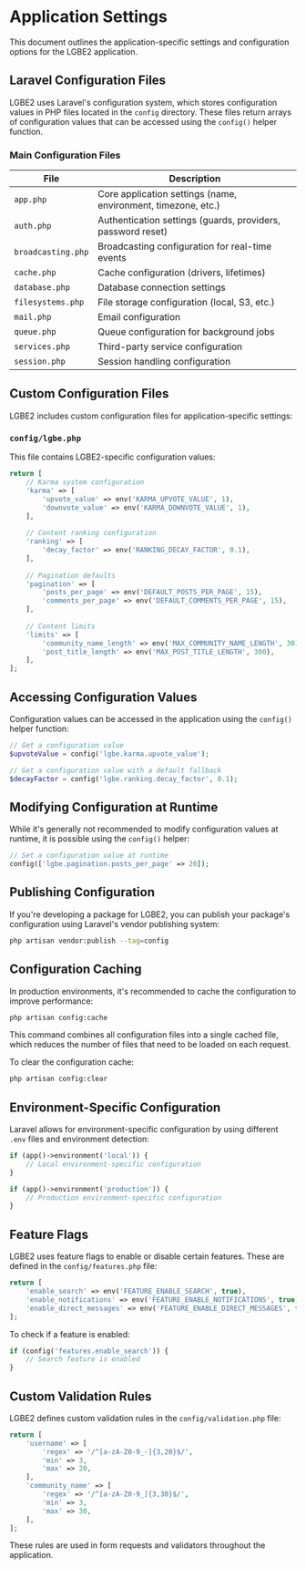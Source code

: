 # Application Settings

This document outlines the application-specific settings and configuration options for the LGBE2 application.

## Laravel Configuration Files

LGBE2 uses Laravel's configuration system, which stores configuration values in PHP files located in the `config` directory. These files return arrays of configuration values that can be accessed using the `config()` helper function.

### Main Configuration Files

| File | Description |
|------|-------------|
| `app.php` | Core application settings (name, environment, timezone, etc.) |
| `auth.php` | Authentication settings (guards, providers, password reset) |
| `broadcasting.php` | Broadcasting configuration for real-time events |
| `cache.php` | Cache configuration (drivers, lifetimes) |
| `database.php` | Database connection settings |
| `filesystems.php` | File storage configuration (local, S3, etc.) |
| `mail.php` | Email configuration |
| `queue.php` | Queue configuration for background jobs |
| `services.php` | Third-party service configuration |
| `session.php` | Session handling configuration |

## Custom Configuration Files

LGBE2 includes custom configuration files for application-specific settings:

### `config/lgbe.php`

This file contains LGBE2-specific configuration values:

```php
return [
    // Karma system configuration
    'karma' => [
        'upvote_value' => env('KARMA_UPVOTE_VALUE', 1),
        'downvote_value' => env('KARMA_DOWNVOTE_VALUE', 1),
    ],
    
    // Content ranking configuration
    'ranking' => [
        'decay_factor' => env('RANKING_DECAY_FACTOR', 0.1),
    ],
    
    // Pagination defaults
    'pagination' => [
        'posts_per_page' => env('DEFAULT_POSTS_PER_PAGE', 15),
        'comments_per_page' => env('DEFAULT_COMMENTS_PER_PAGE', 15),
    ],
    
    // Content limits
    'limits' => [
        'community_name_length' => env('MAX_COMMUNITY_NAME_LENGTH', 30),
        'post_title_length' => env('MAX_POST_TITLE_LENGTH', 300),
    ],
];
```

## Accessing Configuration Values

Configuration values can be accessed in the application using the `config()` helper function:

```php
// Get a configuration value
$upvoteValue = config('lgbe.karma.upvote_value');

// Get a configuration value with a default fallback
$decayFactor = config('lgbe.ranking.decay_factor', 0.1);
```

## Modifying Configuration at Runtime

While it's generally not recommended to modify configuration values at runtime, it is possible using the `config()` helper:

```php
// Set a configuration value at runtime
config(['lgbe.pagination.posts_per_page' => 20]);
```

## Publishing Configuration

If you're developing a package for LGBE2, you can publish your package's configuration using Laravel's vendor publishing system:

```bash
php artisan vendor:publish --tag=config
```

## Configuration Caching

In production environments, it's recommended to cache the configuration to improve performance:

```bash
php artisan config:cache
```

This command combines all configuration files into a single cached file, which reduces the number of files that need to be loaded on each request.

To clear the configuration cache:

```bash
php artisan config:clear
```

## Environment-Specific Configuration

Laravel allows for environment-specific configuration by using different `.env` files and environment detection:

```php
if (app()->environment('local')) {
    // Local environment-specific configuration
}

if (app()->environment('production')) {
    // Production environment-specific configuration
}
```

## Feature Flags

LGBE2 uses feature flags to enable or disable certain features. These are defined in the `config/features.php` file:

```php
return [
    'enable_search' => env('FEATURE_ENABLE_SEARCH', true),
    'enable_notifications' => env('FEATURE_ENABLE_NOTIFICATIONS', true),
    'enable_direct_messages' => env('FEATURE_ENABLE_DIRECT_MESSAGES', false),
];
```

To check if a feature is enabled:

```php
if (config('features.enable_search')) {
    // Search feature is enabled
}
```

## Custom Validation Rules

LGBE2 defines custom validation rules in the `config/validation.php` file:

```php
return [
    'username' => [
        'regex' => '/^[a-zA-Z0-9_-]{3,20}$/',
        'min' => 3,
        'max' => 20,
    ],
    'community_name' => [
        'regex' => '/^[a-zA-Z0-9_]{3,30}$/',
        'min' => 3,
        'max' => 30,
    ],
];
```

These rules are used in form requests and validators throughout the application.
